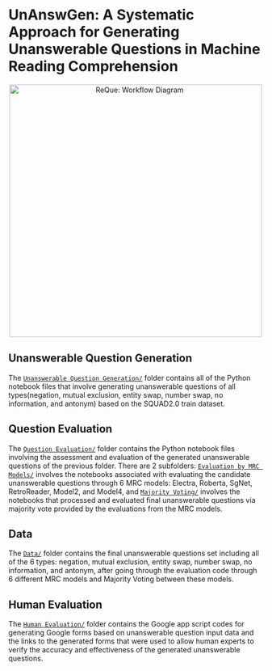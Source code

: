 # UnAnswGen: A Systematic Approach for Generating Unanswerable Questions in Machine Reading Comprehension
<div align="center">
    <img src="[https://raw.githubusercontent.com/Julien-ser/UnAnswGen/main/workflow.png](https://raw.githubusercontent.com/Julien-ser/UnAnswGen/main/workflow.png?token=GHSAT0AAAAAACR22ORW3OLURS5HYQXUS56EZURQKCA)", width="500", alt="ReQue: Workflow Diagram">
</div>

## Unanswerable Question Generation
The [`Unanswerable Question Generation/`](./Unanswerable%20Question%20Generation/) folder contains all of the Python notebook files that involve generating unanswerable questions of all types(negation, mutual exclusion, entity swap, number swap, no information, and antonym) based on the SQUAD2.0 train dataset. 

## Question Evaluation
The [`Question Evaluation/`](./Question%20Evaluation/) folder contains the Python notebook files involving the assessment and evaluation of the generated unanswerable questions of the previous folder. There are 2 subfolders: [`Evaluation by MRC Models/`](./Evaluation%20by%20MRC%20Models/) involves the notebooks associated with evaluating the candidate unanswerable questions through 6 MRC models: Electra, Roberta, SgNet, RetroReader, Model2, and Model4, and [`Majority Voting/`](./Majority%20Voting/) involves the notebooks that processed and evaluated final unanswerable questions via majority vote provided by the evaluations from the MRC models.

## Data
The [`Data/`](./Data/) folder contains the final unanswerable questions set including all of the 6 types: negation, mutual exclusion, entity swap, number swap, no information, and antonym, after going through the evaluation code through 6 different MRC models and Majority Voting between these models. 

## Human Evaluation
The [`Human Evaluation/`](./Human%20Evaluation/) folder contains the Google app script codes for generating Google forms based on unanswerable question input data and the links to the generated forms that were used to allow human experts to verify the accuracy and effectiveness of the generated unanswerable questions.
